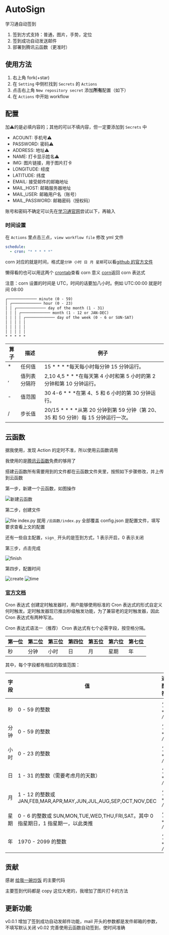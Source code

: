 # AutoSign

学习通自动签到

1. 签到方式支持：普通，图片，手势，定位
2. 签到成功自动发送邮件
3. 部署到腾讯云函数（更准时）

## 使用方法

1. 右上角 fork(+star)
2. 在 `Setting` 中侧栏找到 `Secrets` 的 `Actions`
3. 点击右上角 `New repository secret` 添加**所有**配置（如下）
4. 在 `Actions` 中开始 workflow

## 配置

加:warning:的是必填内容的；其他的可以不填内容，但一定要添加到 `Secrets` 中

- ACOUNT: 手机号:warning:
- PASSWORD: 密码:warning:
- ADDRESS: 地址:warning:
- NAME: 打卡显示姓名:warning:
- IMG: 图片链接，用于图片打卡
- LONGITUDE: 经度
- LATITUDE: 纬度
- EMAIL: 接受邮件的邮箱地址
- MAIL_HOST: 邮箱服务器地址
- MAIL_USER: 邮箱用户名（账号）
- MAIL_PASSWORD: 邮箱密码（授权码）

账号和密码不确定可以先在[学习通官网](https://passport2.chaoxing.com/login?fid=&newversion=true&refer=https%3A%2F%2Fi.chaoxing.com)尝试以下，再输入

### 时间设置

在 `Actions` 里点击三点，`view workflow file` 修改 yml 文件

```yml
schedule:
  - cron: "* * * * *"
```

corn 对应的就是时间，格式是`分钟 小时 日 月 星期`可以看[github 的官方文件](https://docs.github.com/en/actions/using-workflows/events-that-trigger-workflows#schedule)

懒得看的也可以用这两个
[crontab](https://crontab.guru/)查看 corn 意义
[corn](https://cron.qqe2.com/)返回 corn 表达式

注意：corn 设置的时间是 UTC，时间的话要加八小时。例如 UTC:00:00 就是时间 08:00

```txt
┌───────────── minute (0 - 59)
│ ┌───────────── hour (0 - 23)
│ │ ┌───────────── day of the month (1 - 31)
│ │ │ ┌───────────── month (1 - 12 or JAN-DEC)
│ │ │ │ ┌───────────── day of the week (0 - 6 or SUN-SAT)
│ │ │ │ │
│ │ │ │ │
│ │ │ │ │
* * * * *
```

| 算子 | 描述         | 例子                                                                                  |
| ---- | ------------ | ------------------------------------------------------------------------------------- |
| \*   | 任何值       | 15 \* \* \* \*每天每小时每分钟 15 分钟运行。                                          |
| ,    | 值列表分隔符 | 2,10 4,5 \* \* \*在每天第 4 小时和第 5 小时的第 2 分钟和第 10 分钟运行。              |
| -    | 值范围       | 30 4-6 \* \* \*在第 4、5 和 6 小时的第 30 分钟运行。                                  |
| /    | 步长值       | 20/15 \* \* \* \*从第 20 分钟到第 59 分钟（第 20、35 和 50 分钟）每 15 分钟运行一次。 |

## 云函数

据我使用，发现 Action 的定时不准，所以使用云函数调用

我使用的是[腾讯云函数](https://cloud.tencent.com/product/scf/)免费的够用了

搭建云函数所有需要用到的文件都在云函数文件夹里，按照如下步骤修改，并上传到云函数

第一步，新建一个云函数，如图操作

![新建云函数](./image/2022-04-06-19-35-38.jpg)

第二步，创建文件

![file](./image/2022-04-06-19-51-35.jpg)
index.py 就用 `/云函数/index.py` 全部覆盖
config.json 是配置文件，填写要求查看上文的配置

还有一些自主配置，`sign_` 开头的是签到方式，1 表示开启，0 表示关闭

第三步，点击完成

![finish](./image/2022-04-06-19-54-30.jpg)

第四步，配置时间

![create](./image/2022-04-06-19-55-41.jpg)
![time](./image/2022-04-06-20-03-36.jpg)

### [官方文档](https://cloud.tencent.com/document/product/583/9708)

Cron 表达式
创建定时触发器时，用户能够使用标准的 Cron 表达式的形式自定义何时触发。定时触发器现已推出秒级触发功能，为了兼容老的定时触发器，因此 Cron 表达式有两种写法。

Cron 表达式语法一（推荐）
Cron 表达式有七个必需字段，按空格分隔。

| 第一位 | 第二位 | 第三位 | 第四位 | 第五位 | 第六位 | 第七位 |
| ------ | ------ | ------ | ------ | ------ | ------ | ------ |
| 秒     | 分钟   | 小时   | 日     | 月     | 星期   | 年     |

其中，每个字段都有相应的取值范围：

| 字段 | 值                                                                                | 通配符    |
| ---- | --------------------------------------------------------------------------------- | --------- |
| 秒   | 0 - 59 的整数                                                                     | `, - * /` |
| 分钟 | 0 - 59 的整数                                                                     | `, - * /` |
| 小时 | 0 - 23 的整数                                                                     | `, - * /` |
| 日   | 1 - 31 的整数（需要考虑月的天数）                                                 | `, - * /` |
| 月   | 1 - 12 的整数或 JAN,FEB,MAR,APR,MAY,JUN,JUL,AUG,SEP,OCT,NOV,DEC                   | `, - * /` |
| 星期 | 0 - 6 的整数或 SUN,MON,TUE,WED,THU,FRI,SAT。其中 0 指星期日，1 指星期一，以此类推 | `, - * /` |
| 年   | 1970 - 2099 的整数                                                                | `, - * /` |

## 贡献

感谢 [给我一碗炒饭](https://www.bilibili.com/video/av94208525) 的主要代码

主要签到代码都是 copy 这位大佬的，我增加了图片打卡的方法

## 更新功能

v0.0.1
增加了签到成功自动发邮件功能，mail 开头的参数都是发件邮箱的参数，不填写默认关闭
v0.02
完善使用云函数自动签到，使时间准确
